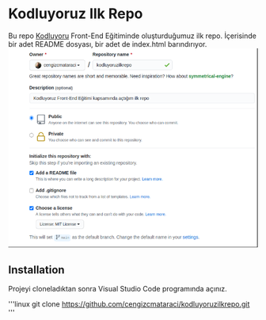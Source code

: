 # Kodluyoruz Ilk Repo
Bu repo [Kodluyoru](https://www.kodluyoruz.org/) Front-End Eğitiminde oluşturduğumuz ilk repo. İçerisinde bir adet README dosyası, bir adet de index.html barındırıyor.
![github](https://github.com/ahmetadanmis1/kodluyoruzilkrepo/blob/main/resim/1.png)
## Installation
Projeyi cloneladıktan sonra Visual Studio Code programında açınız.

'''linux
git clone https://github.com/cengizcmataraci/kodluyoruzilkrepo.git
'''